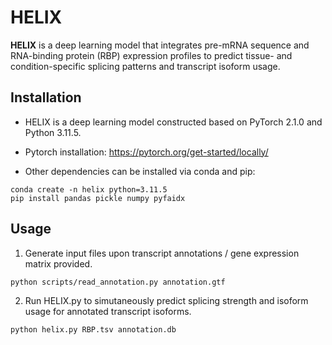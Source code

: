 # HELIX

**HELIX** is a deep learning model that integrates pre-mRNA sequence and RNA-binding protein (RBP) expression profiles to predict tissue- and condition-specific splicing patterns and transcript isoform usage.

## Installation

- HELIX is a deep learning model constructed based on PyTorch 2.1.0 and Python 3.11.5.

- Pytorch installation: https://pytorch.org/get-started/locally/

- Other dependencies can be installed via conda and pip:

```
conda create -n helix python=3.11.5
pip install pandas pickle numpy pyfaidx
```

## Usage

1. Generate input files upon transcript annotations / gene expression matrix provided.

```
python scripts/read_annotation.py annotation.gtf
```

2. Run HELIX.py to simutaneously predict splicing strength and isoform usage for annotated transcript isoforms. 

```
python helix.py RBP.tsv annotation.db
```

